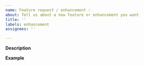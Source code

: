 ```yaml
---
name: Feature request / enhancement 💡
about: Tell us about a new feature or enhancement you want
title: ''
labels: enhancement
assignees: ''

---
```


<!-- Thank you for taking an interest in Birdtray and suggesting a new feature. -->
<!-- Please keep in mind that we are not getting paid to develop Birdtray and we do this on our own free time. -->
<!-- It might take a while for us to implement what you want. If you want it sooner, feel free to help us out and submit a pull request. -->
<!-- Texts like these are comments to help you create the feature request and will not be visible in the final request. -->

**Description**
<!-- Describe what you want to get implemented. Be as specific as possible. -->

**Example**
<!-- If applicable, describe with an example how you imagine the user to interact with your new feature. -->
